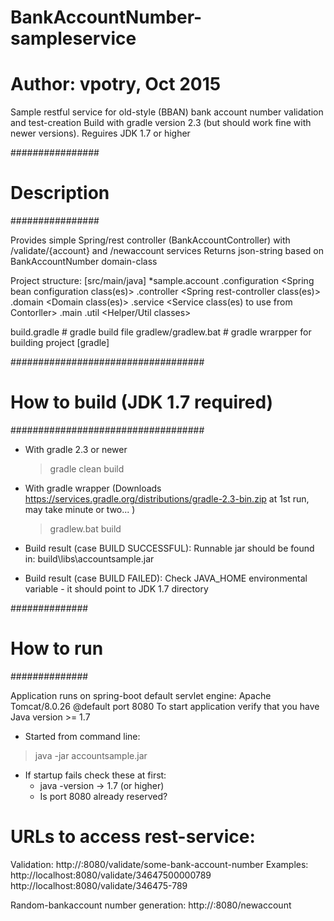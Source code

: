 # BankAccountNumber-sampleservice
#
# Author: vpotry, Oct 2015

Sample restful service for old-style (BBAN) bank account number validation and test-creation
Build with gradle version 2.3 (but should work fine with newer versions).
Reguires JDK 1.7 or higher

################
# Description  #
################

Provides simple Spring/rest controller (BankAccountController) with /validate/{account} and /newaccount services
Returns json-string based on BankAccountNumber domain-class

Project structure:
  [src/main/java]
      *sample.account
        .configuration
            <Spring bean configuration class(es)>
        .controller
            <Spring rest-controller class(es)>
        .domain
            <Domain class(es)>
        .service
            <Service class(es) to use  from Contorller>
        .main
            <Spring boot-application startup class>
        .util
            <Helper/Util classes>

  build.gradle # gradle build file
  gradlew/gradlew.bat # gradle wrarpper for building project
  [gradle]
    <gradle-wrapper files>
    
###################################
# How to build (JDK 1.7 required) #  
###################################
 * With gradle 2.3 or newer
   > gradle clean build
   
 * With gradle wrapper (Downloads https://services.gradle.org/distributions/gradle-2.3-bin.zip at 1st run, may take minute or two... )
   > gradlew.bat build
   
 * Build result (case BUILD SUCCESSFUL):
   Runnable jar should be found in: build\libs\accountsample.jar
   
  * Build result (case BUILD FAILED):
    Check JAVA_HOME environmental variable - it should point to JDK 1.7 directory 

    
##############
# How to run #
##############

Application runs on spring-boot default servlet engine: Apache Tomcat/8.0.26 @default port 8080
To start application verify that you have Java version >= 1.7

 * Started from command line: 
  > java -jar accountsample.jar

 * If startup fails check these at first:
   - java -version -> 1.7 (or higher)
   - Is port 8080 already reserved?
   
  
# URLs to access rest-service:
 Validation: http://<HOST>:8080/validate/some-bank-account-number
  Examples: 
    http://localhost:8080/validate/34647500000789
    http://localhost:8080/validate/346475-789
 
 Random-bankaccount number generation: http://<HOST>:8080/newaccount
 